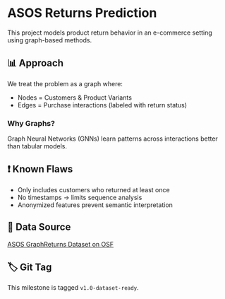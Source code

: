 # ASOS Returns Prediction

This project models product return behavior in an e-commerce setting using graph-based methods.

## 📊 Approach
We treat the problem as a graph where:
- Nodes = Customers & Product Variants
- Edges = Purchase interactions (labeled with return status)

### Why Graphs?
Graph Neural Networks (GNNs) learn patterns across interactions better than tabular models.

## ❗ Known Flaws
- Only includes customers who returned at least once
- No timestamps → limits sequence analysis
- Anonymized features prevent semantic interpretation

## 🔗 Data Source
[ASOS GraphReturns Dataset on OSF](https://osf.io/c793h/)

## 🏷 Git Tag
This milestone is tagged `v1.0-dataset-ready`.
